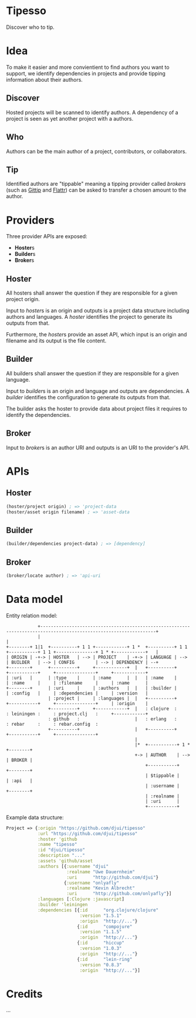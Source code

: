 # Tipesso

Discover who to tip.

# Idea

To make it easier and more convientient to find authors you want to support, we
identify dependencies in projects and provide tipping information about their
authors.

## Discover

Hosted projects will be scanned to identify authors. A dependency of a project
is seen as yet another project with a authors.

## Who

Authors can be the main author of a project, contributors, or collaborators.

## Tip

Identified authors are "tippable" meaning a tipping provider called *brokers*
(such as [Gittip](http://gittip.com/) and [Flattr](http://flattr.com/)) can be
asked to transfer a chosen amount to the author.

# Providers

Three provider APIs are exposed:

* **Hoster**s
* **Builder**s
* **Broker**s

## Hoster

All hosters shall answer the question if they are responsible for a given
project origin.

Input to *hoster*s is an origin and outputs is a project data structure
including authors and languages. A *hoster* identifies the project to generate
its outputs from that.

Furthermore, the *hoster*s provide an asset API, which input is an origin and
filename and its output is the file content.

## Builder

All builders shall answer the question if they are responsible for a given
language.

Input to *builder*s is an origin and language and outputs are dependencies. A
*builder* identifies the configuration to generate its outputs from that.

The builder asks the hoster to provide data about project files it requires to
identify the dependencies.

## Broker

Input to *broker*s is an author URI and outputs is an URI to the provider's API.

# APIs

## Hoster

```clojure
(hoster/project origin) ; => 'project-data
(hoster/asset origin filename) ; => 'asset-data
```

## Builder

```clojure
(builder/dependencies project-data) ; => [dependency]
```

## Broker

```clojure
(broker/locate author) ; => 'api-uri
```

# Data model

Entity relation model:

```
            +------------------------------------------------------------------------------------------------------------------+
            |                                                                                                                  |
+--------+ 1|1  +----------+ 1 1 +------------+ 1 *  +----------+ 1 1 +-----------+ 1 1 +---------------+ 1 * +------------+   |
| ORIGIN | -+-> | HOSTER   | --> | PROJECT    | -+-> | LANGUAGE | --> | BUILDER   | --> | CONFIG        | --> | DEPENDENCY | --+
+--------+      +----------+     +------------+  |   +----------+     +-----------+     +---------------+     +------------+
| :uri   |      | :type    |     | :name      |  |   | :name    |     | :name     |     | :filename     |     | :name      |
+--------+      | :uri     |     | :authors   |  |   | :builder |     | :config   |     | :dependencies |     | :version   |
                | :project |     | :languages |  |   +----------+     +-----------+     +---------------+     | :origin    |
                +----------+     +------------+  |   : clojure  :     : leiningen :     : project.clj   :     +------------+
                : github   :                     |   : erlang   :     : rebar     :     : rebar.config  :
                +----------+                     |   +----------+     +-----------+     +---------------+
                                                 |
                                                 |*  +-----------+ 1 * +--------+
                                                 +-> | AUTHOR    | --> | BROKER |
                                                     +-----------+     +--------+
                                                     | $tippable |     | :api   |
                                                     | :username |     +--------+
                                                     | :realname |
                                                     | :uri      |
                                                     +-----------+
```

Example data structure:

```clojure
Project => {:origin "https://github.com/djui/tipesso"
            :url "https://github.com/djui/tipesso"
            :hoster 'github
            :name "tipesso"
            :id "djui/tipesso"
            :description "..."
            :assets 'github/asset
            :authors [{:username "djui"
                       :realname "Uwe Dauernheim"
                       :uri      "http://github.com/djui"}
                      {:username "onlyafly"
                       :realname "Kevin Albrecht"
                       :uri      "http://github.com/onlyafly"}]
            :languages [:Clojure :javascript]
            :builder 'leiningen
            :dependencies [{:id      "org.clojure/clojure"
                            :version "1.5.1"
                            :origin  "http://..."}
                           {:id      "compojure"
                            :version "1.1.5"
                            :origin  "http://..."}
                           {:id      "hiccup"
                            :version "1.0.3"
                            :origin  "http://..."}
                           {:id      "lein-ring"
                            :version "0.8.3"
                            :origin  "http://..."}]
```

# Credits

...
